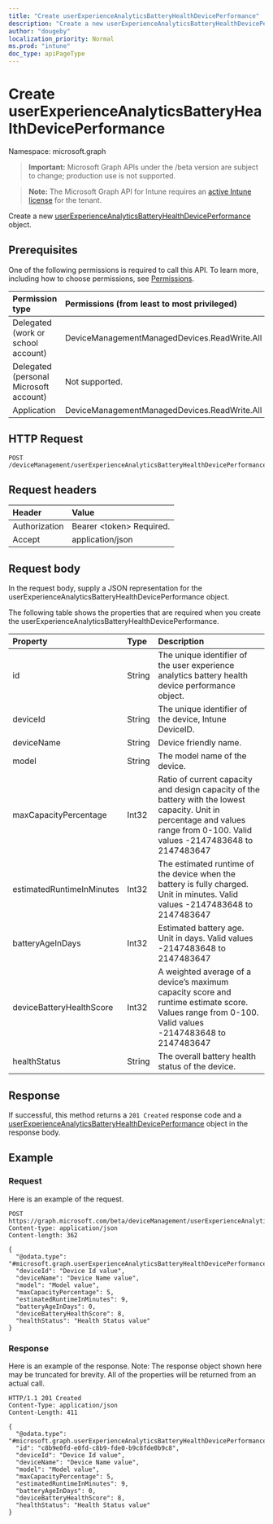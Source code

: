 ```yaml
---
title: "Create userExperienceAnalyticsBatteryHealthDevicePerformance"
description: "Create a new userExperienceAnalyticsBatteryHealthDevicePerformance object."
author: "dougeby"
localization_priority: Normal
ms.prod: "intune"
doc_type: apiPageType
---
```


# Create userExperienceAnalyticsBatteryHealthDevicePerformance

Namespace: microsoft.graph

> **Important:** Microsoft Graph APIs under the /beta version are subject to change; production use is not supported.

> **Note:** The Microsoft Graph API for Intune requires an [active Intune license](https://go.microsoft.com/fwlink/?linkid=839381) for the tenant.

Create a new [userExperienceAnalyticsBatteryHealthDevicePerformance](../resources/intune-devices-userexperienceanalyticsbatteryhealthdeviceperformance.md) object.

## Prerequisites
One of the following permissions is required to call this API. To learn more, including how to choose permissions, see [Permissions](/graph/permissions-reference).

|Permission type|Permissions (from least to most privileged)|
|:---|:---|
|Delegated (work or school account)|DeviceManagementManagedDevices.ReadWrite.All|
|Delegated (personal Microsoft account)|Not supported.|
|Application|DeviceManagementManagedDevices.ReadWrite.All|

## HTTP Request
<!-- {
  "blockType": "ignored"
}
-->
``` http
POST /deviceManagement/userExperienceAnalyticsBatteryHealthDevicePerformance
```

## Request headers
|Header|Value|
|:---|:---|
|Authorization|Bearer &lt;token&gt; Required.|
|Accept|application/json|

## Request body
In the request body, supply a JSON representation for the userExperienceAnalyticsBatteryHealthDevicePerformance object.

The following table shows the properties that are required when you create the userExperienceAnalyticsBatteryHealthDevicePerformance.

|Property|Type|Description|
|:---|:---|:---|
|id|String|The unique identifier of the user experience analytics battery health device performance object.|
|deviceId|String|The unique identifier of the device, Intune DeviceID.|
|deviceName|String|Device friendly name.|
|model|String|The model name of the device.|
|maxCapacityPercentage|Int32|Ratio of current capacity and design capacity of the battery with the lowest capacity. Unit in percentage and values range from 0-100. Valid values -2147483648 to 2147483647|
|estimatedRuntimeInMinutes|Int32|The estimated runtime of the device when the battery is fully charged. Unit in minutes. Valid values -2147483648 to 2147483647|
|batteryAgeInDays|Int32|Estimated battery age. Unit in days. Valid values -2147483648 to 2147483647|
|deviceBatteryHealthScore|Int32|A weighted average of a device’s maximum capacity score and runtime estimate score. Values range from 0-100. Valid values -2147483648 to 2147483647|
|healthStatus|String|The overall battery health status of the device.|



## Response
If successful, this method returns a `201 Created` response code and a [userExperienceAnalyticsBatteryHealthDevicePerformance](../resources/intune-devices-userexperienceanalyticsbatteryhealthdeviceperformance.md) object in the response body.

## Example

### Request
Here is an example of the request.
``` http
POST https://graph.microsoft.com/beta/deviceManagement/userExperienceAnalyticsBatteryHealthDevicePerformance
Content-type: application/json
Content-length: 362

{
  "@odata.type": "#microsoft.graph.userExperienceAnalyticsBatteryHealthDevicePerformance",
  "deviceId": "Device Id value",
  "deviceName": "Device Name value",
  "model": "Model value",
  "maxCapacityPercentage": 5,
  "estimatedRuntimeInMinutes": 9,
  "batteryAgeInDays": 0,
  "deviceBatteryHealthScore": 8,
  "healthStatus": "Health Status value"
}
```

### Response
Here is an example of the response. Note: The response object shown here may be truncated for brevity. All of the properties will be returned from an actual call.
``` http
HTTP/1.1 201 Created
Content-Type: application/json
Content-Length: 411

{
  "@odata.type": "#microsoft.graph.userExperienceAnalyticsBatteryHealthDevicePerformance",
  "id": "c8b9e0fd-e0fd-c8b9-fde0-b9c8fde0b9c8",
  "deviceId": "Device Id value",
  "deviceName": "Device Name value",
  "model": "Model value",
  "maxCapacityPercentage": 5,
  "estimatedRuntimeInMinutes": 9,
  "batteryAgeInDays": 0,
  "deviceBatteryHealthScore": 8,
  "healthStatus": "Health Status value"
}
```



